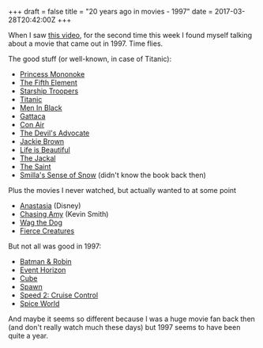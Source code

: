 +++
draft = false
title = "20 years ago in movies - 1997"
date = 2017-03-28T20:42:00Z
+++


When I saw [this video](https://www.youtube.com/watch?v=SBenttZUT7A#t=3m30s), for the second time
this week I found myself talking about a movie that came out in 1997. Time flies.

The good stuff (or well-known, in case of Titanic):

- [Princess Mononoke](http://www.imdb.com/title/tt0119698/)
- [The Fifth Element](http://www.imdb.com/title/tt0119116/)
- [Starship Troopers](http://www.imdb.com/title/tt0120201/)
- [Titanic](http://www.imdb.com/title/tt0120338/)
- [Men In Black](http://www.imdb.com/title/tt0119654/)
- [Gattaca](http://www.imdb.com/title/tt0119177/)
- [Con Air](http://www.imdb.com/title/tt0118880/)
- [The Devil's Advocate](http://www.imdb.com/title/tt0118971/)
- [Jackie Brown](http://www.imdb.com/title/tt0119396/)
- [Life is Beautiful](http://www.imdb.com/title/tt0118799/)
- [The Jackal](http://www.imdb.com/title/tt0119395/)
- [The Saint](http://www.imdb.com/title/tt0120053/)
- [Smilla's Sense of Snow](http://www.imdb.com/title/tt0120152/) (didn't know the book back then)


Plus the movies I never watched, but actually wanted to at some point

- [Anastasia](http://www.imdb.com/title/tt0118617/) (Disney)
- [Chasing Amy](http://www.imdb.com/title/tt0118842/) (Kevin Smith)
- [Wag the Dog](http://www.imdb.com/title/tt0120885/)
- [Fierce Creatures](http://www.imdb.com/title/tt0119115/)


But not all was good in 1997:

- [Batman & Robin](http://www.imdb.com/title/tt0118688/)
- [Event Horizon](http://www.imdb.com/title/tt0119081/)
- [Cube](http://www.imdb.com/title/tt0123755/)
- [Spawn](http://www.imdb.com/title/tt0120177/)
- [Speed 2: Cruise Control](http://www.imdb.com/title/tt0120179/)
- [Spice World](http://www.imdb.com/title/tt0120185/)


And maybe it seems so different because I was a huge movie fan back then (and don't really watch
much these days) but 1997 seems to have been quite a year.
